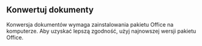 ## Konwertuj dokumenty

Konwersja dokumentów wymaga zainstalowania pakietu Office na komputerze. Aby uzyskać lepszą zgodność, użyj najnowszej wersji pakietu Office.
